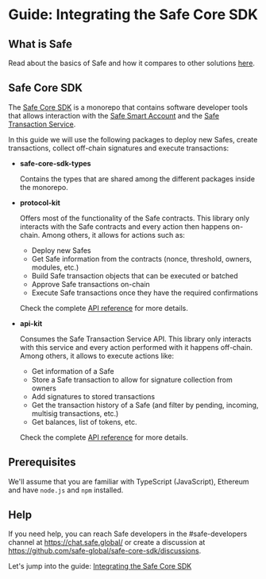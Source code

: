 # Guide: Integrating the Safe Core SDK

## What is Safe

Read about the basics of Safe and how it compares to other solutions [here](https://help.safe.global/en/articles/3876456-what-is-safe).

## Safe Core SDK

The [Safe Core SDK](https://github.com/safe-global/safe-core-sdk) is a monorepo that contains software developer tools that allows interaction with the [Safe Smart Account](https://github.com/safe-global/safe-smart-account) and the [Safe Transaction Service](https://github.com/safe-global/safe-transaction-service).

In this guide we will use the following packages to deploy new Safes, create transactions, collect off-chain signatures and execute transactions:
* **safe-core-sdk-types**
  
  Contains the types that are shared among the different packages inside the monorepo.

* **protocol-kit**

  Offers most of the functionality of the Safe contracts. This library only interacts with the Safe contracts and every action then happens on-chain. Among others, it allows for actions such as:
    - Deploy new Safes
    - Get Safe information from the contracts (nonce, threshold, owners, modules, etc.)
    - Build Safe transaction objects that can be executed or batched
    - Approve Safe transactions on-chain
    - Execute Safe transactions once they have the required confirmations

  Check the complete [API reference](https://docs.safe.global/sdk/protocol-kit/reference) for more details.

* **api-kit**

  Consumes the Safe Transaction Service API. This library only interacts with this service and every action performed with it happens off-chain. Among others, it allows to execute actions like:
    - Get information of a Safe
    - Store a Safe transaction to allow for signature collection from owners
    - Add signatures to stored transactions
    - Get the transaction history of a Safe (and filter by pending, incoming, multisig transactions, etc.)
    - Get balances, list of tokens, etc.

  Check the complete [API reference](https://docs.safe.global/sdk/api-kit/reference) for more details.

## Prerequisites

We'll assume that you are familiar with TypeScript (JavaScript), Ethereum and have `node.js` and `npm` installed.

## Help

If you need help, you can reach Safe developers in the #safe-developers channel at https://chat.safe.global/ or create a discussion at https://github.com/safe-global/safe-core-sdk/discussions.

Let's jump into the guide: [Integrating the Safe Core SDK](/guides/integrating-the-safe-core-sdk.md)
